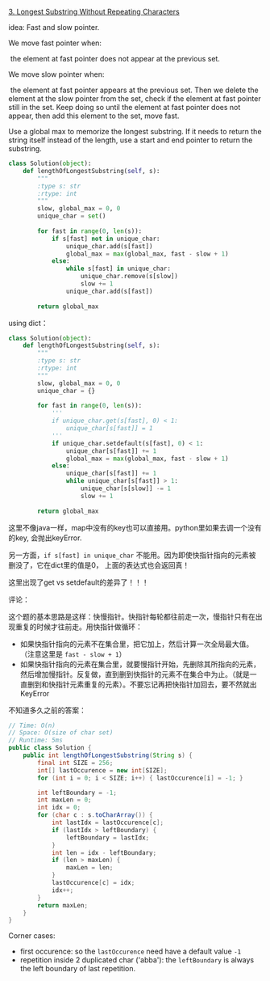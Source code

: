 [3. Longest Substring Without Repeating Characters](https://leetcode.com/problems/longest-substring-without-repeating-characters/)

idea: Fast and slow pointer. 

We move fast pointer when:

​	the element at fast pointer does not appear at the previous set.

We move slow pointer when:

​	the element at fast pointer appears at the previous set. Then we delete the element at the slow pointer from the set, check if the element at fast pointer still in the set. Keep doing so until the element at fast pointer does not appear, then add this element to the set, move fast.

Use a global max to memorize the longest substring. If it needs to return the string itself instead of the length, use a start and end pointer to return the substring.

```python
class Solution(object):
    def lengthOfLongestSubstring(self, s):
        """
        :type s: str
        :rtype: int
        """
        slow, global_max = 0, 0
        unique_char = set()
        
        for fast in range(0, len(s)):
            if s[fast] not in unique_char:
                unique_char.add(s[fast])
                global_max = max(global_max, fast - slow + 1)
            else:
                while s[fast] in unique_char:
                    unique_char.remove(s[slow])
                    slow += 1
                unique_char.add(s[fast])
        
        return global_max 
```



using dict：

```python
class Solution(object):
    def lengthOfLongestSubstring(self, s):
        """
        :type s: str
        :rtype: int
        """
        slow, global_max = 0, 0
        unique_char = {}
        
        for fast in range(0, len(s)):
            '''
            if unique_char.get(s[fast], 0) < 1:
                unique_char[s[fast]] = 1
            '''
            if unique_char.setdefault(s[fast], 0) < 1:
                unique_char[s[fast]] += 1
                global_max = max(global_max, fast - slow + 1)
            else:
                unique_char[s[fast]] += 1
                while unique_char[s[fast]] > 1:
                    unique_char[s[slow]] -= 1
                    slow += 1
        
        return global_max  
```

这里不像java一样，map中没有的key也可以直接用。python里如果去调一个没有的key, 会抛出keyError.

另一方面，`if s[fast] in unique_char` 不能用。因为即使快指针指向的元素被删没了，它在dict里的值是0， 上面的表达式也会返回真！

这里出现了get vs setdefault的差异了！！！

评论：

这个题的基本思路是这样：快慢指针。快指针每轮都往前走一次，慢指针只有在出现重复的时候才往前走。用快指针做循环：

- 如果快指针指向的元素不在集合里，把它加上，然后计算一次全局最大值。（注意这里是 `fast - slow + 1`）
- 如果快指针指向的元素在集合里，就要慢指针开始，先删除其所指向的元素，然后增加慢指针。反复做，直到删到快指针的元素不在集合中为止。（就是一直删到和快指针元素重复的元素）。不要忘记再把快指针加回去，要不然就出KeyError






不知道多久之前的答案：

```java
// Time: O(n)
// Space: O(size of char set)
// Runtime: 5ms
public class Solution {
    public int lengthOfLongestSubstring(String s) {
        final int SIZE = 256;
        int[] lastOccurence = new int[SIZE];
        for (int i = 0; i < SIZE; i++) { lastOccurence[i] = -1; }

        int leftBoundary = -1;
        int maxLen = 0;
        int idx = 0;
        for (char c : s.toCharArray()) {
            int lastIdx = lastOccurence[c];
            if (lastIdx > leftBoundary) {
                leftBoundary = lastIdx;
            }
            int len = idx - leftBoundary;
            if (len > maxLen) {
                maxLen = len;
            }
            lastOccurence[c] = idx;
            idx++;
        }
        return maxLen;
    }
}
```

Corner cases:
- first occurence: so the `lastOccurence` need have a default value `-1`
- repetition inside 2 duplicated char ('abba'): the `leftBoundary` is always the left boundary of last repetition.
